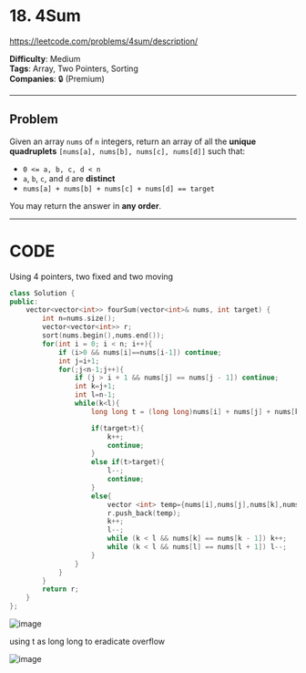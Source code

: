 # 18. 4Sum
https://leetcode.com/problems/4sum/description/

**Difficulty**: Medium  
**Tags**: Array, Two Pointers, Sorting  
**Companies**: 🔒 (Premium)

---

## Problem

Given an array `nums` of `n` integers, return an array of all the **unique quadruplets** `[nums[a], nums[b], nums[c], nums[d]]` such that:

- `0 <= a, b, c, d < n`
- `a`, `b`, `c`, and `d` are **distinct**
- `nums[a] + nums[b] + nums[c] + nums[d] == target`

You may return the answer in **any order**.

---

# CODE

Using 4 pointers, two fixed and two moving

```cpp
class Solution {
public:
    vector<vector<int>> fourSum(vector<int>& nums, int target) {
        int n=nums.size();
        vector<vector<int>> r;
        sort(nums.begin(),nums.end());
        for(int i = 0; i < n; i++){
            if (i>0 && nums[i]==nums[i-1]) continue;
            int j=i+1;
            for(;j<n-1;j++){
                if (j > i + 1 && nums[j] == nums[j - 1]) continue;
                int k=j+1;
                int l=n-1;
                while(k<l){
                    long long t = (long long)nums[i] + nums[j] + nums[k] + nums[l];

                    if(target>t){
                        k++;
                        continue;
                    }
                    else if(t>target){
                        l--;
                        continue;
                    }
                    else{
                        vector <int> temp={nums[i],nums[j],nums[k],nums[l]};
                        r.push_back(temp);
                        k++;
                        l--;
                        while (k < l && nums[k] == nums[k - 1]) k++;
                        while (k < l && nums[l] == nums[l + 1]) l--;
                    }
                }
            }
        }
        return r;
    }
};
```
![image](https://github.com/user-attachments/assets/d7dc60cc-2402-46c2-ad6c-65cdc766bde5)


using t as long long to eradicate overflow


![image](https://github.com/user-attachments/assets/c6f8577b-02c0-4f9d-a470-d1f58e4c23d5)


